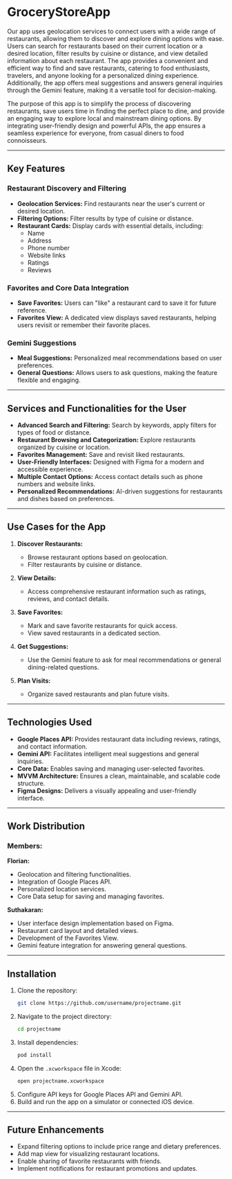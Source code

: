 # GroceryStoreApp

Our app uses geolocation services to connect users with a wide range of restaurants, allowing them to discover and explore dining options with ease. Users can search for restaurants based on their current location or a desired location, filter results by cuisine or distance, and view detailed information about each restaurant. The app provides a convenient and efficient way to find and save restaurants, catering to food enthusiasts, travelers, and anyone looking for a personalized dining experience. Additionally, the app offers meal suggestions and answers general inquiries through the Gemini feature, making it a versatile tool for decision-making.

The purpose of this app is to simplify the process of discovering restaurants, save users time in finding the perfect place to dine, and provide an engaging way to explore local and mainstream dining options. By integrating user-friendly design and powerful APIs, the app ensures a seamless experience for everyone, from casual diners to food connoisseurs.

---

## Key Features

### Restaurant Discovery and Filtering
- **Geolocation Services:** Find restaurants near the user's current or desired location.
- **Filtering Options:** Filter results by type of cuisine or distance.
- **Restaurant Cards:** Display cards with essential details, including:
  - Name
  - Address
  - Phone number
  - Website links
  - Ratings
  - Reviews

### Favorites and Core Data Integration
- **Save Favorites:** Users can "like" a restaurant card to save it for future reference.
- **Favorites View:** A dedicated view displays saved restaurants, helping users revisit or remember their favorite places.

### Gemini Suggestions
- **Meal Suggestions:** Personalized meal recommendations based on user preferences.
- **General Questions:** Allows users to ask questions, making the feature flexible and engaging.

---

## Services and Functionalities for the User

- **Advanced Search and Filtering:** Search by keywords, apply filters for types of food or distance.
- **Restaurant Browsing and Categorization:** Explore restaurants organized by cuisine or location.
- **Favorites Management:** Save and revisit liked restaurants.
- **User-Friendly Interfaces:** Designed with Figma for a modern and accessible experience.
- **Multiple Contact Options:** Access contact details such as phone numbers and website links.
- **Personalized Recommendations:** AI-driven suggestions for restaurants and dishes based on preferences.

---

## Use Cases for the App

1. **Discover Restaurants:**
   - Browse restaurant options based on geolocation.
   - Filter restaurants by cuisine or distance.

2. **View Details:**
   - Access comprehensive restaurant information such as ratings, reviews, and contact details.

3. **Save Favorites:**
   - Mark and save favorite restaurants for quick access.
   - View saved restaurants in a dedicated section.

4. **Get Suggestions:**
   - Use the Gemini feature to ask for meal recommendations or general dining-related questions.

5. **Plan Visits:**
   - Organize saved restaurants and plan future visits.

---

## Technologies Used

- **Google Places API:** Provides restaurant data including reviews, ratings, and contact information.
- **Gemini API:** Facilitates intelligent meal suggestions and general inquiries.
- **Core Data:** Enables saving and managing user-selected favorites.
- **MVVM Architecture:** Ensures a clean, maintainable, and scalable code structure.
- **Figma Designs:** Delivers a visually appealing and user-friendly interface.

---

## Work Distribution

### Members:

**Florian:**
- Geolocation and filtering functionalities.
- Integration of Google Places API.
- Personalized location services.
- Core Data setup for saving and managing favorites.

**Suthakaran:**
- User interface design implementation based on Figma.
- Restaurant card layout and detailed views.
- Development of the Favorites View.
- Gemini feature integration for answering general questions.

---

## Installation

1. Clone the repository:
   ```bash
   git clone https://github.com/username/projectname.git
   ```
2. Navigate to the project directory:
   ```bash
   cd projectname
   ```
3. Install dependencies:
   ```bash
   pod install
   ```
4. Open the `.xcworkspace` file in Xcode:
   ```bash
   open projectname.xcworkspace
   ```
5. Configure API keys for Google Places API and Gemini API.
6. Build and run the app on a simulator or connected iOS device.

---

## Future Enhancements

- Expand filtering options to include price range and dietary preferences.
- Add map view for visualizing restaurant locations.
- Enable sharing of favorite restaurants with friends.
- Implement notifications for restaurant promotions and updates.


